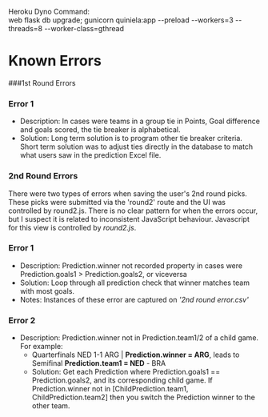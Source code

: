 Heroku Dyno Command:  
web flask db upgrade; gunicorn quiniela:app --preload --workers=3 --threads=8 --worker-class=gthread 

# Known Errors
###1st Round Errors

### Error 1
- Description: In cases were teams in a group tie in Points, Goal difference and goals scored, the tie breaker is alphabetical. 
- Solution: Long term solution is to program other tie breaker criteria. Short term solution was to adjust ties directly in the database to match what users saw in the prediction Excel file. 

### 2nd Round Errors

There were two types of errors when saving the user's 2nd round picks. These picks were submitted via the 'round2' route and the UI was controlled by round2.js.
There is no clear pattern for when the errors occur, but I suspect it is related to inconsistent JavaScript behaviour.
Javascript for this view is controlled by *round2.js*.


### Error 1
 - Description: Prediction.winner not recorded property in cases were Prediction.goals1 > Prediction.goals2, or viceversa
 - Solution: Loop through all prediction check that winner matches team with most goals.
 - Notes: Instances of these error are captured on *'2nd round error.csv'*
### Error 2
- Description: Prediction.winner not in Prediction.team1/2 of a child game. For example: 
  - Quarterfinals NED 1-1 ARG | **Prediction.winner = ARG**, leads to  Semifinal **Prediction.team1 = NED** - BRA
  - Solution: Get each Prediction where Prediction.goals1 == Prediction.goals2, and its corresponding child game. If Prediction.winner not in [ChildPrediction.team1, ChildPrediction.team2] then you switch the Prediction winner to the other team.  
